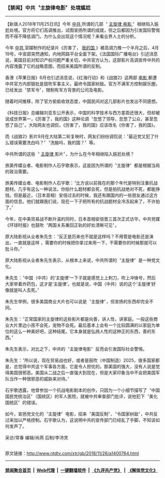 ### 【禁闻】中共〝主旋律电影〞处境尴尬
------------------------

<div class="wysiwyg">
 【新唐人2018年11月25日讯】今年
 <a href="http://www.ntdtv.com/xtr/gb/articlelistbytag_中共.html" target="_blank">
  中共
 </a>
 所谓的几部〝
 <a href="http://www.ntdtv.com/xtr/gb/articlelistbytag_主旋律.html" target="_blank">
  主旋律
 </a>
 <a href="http://www.ntdtv.com/xtr/gb/articlelistbytag_电影.html" target="_blank">
  电影
 </a>
 〞相继陷入尴尬处境。官方将它们高调推出，试图宣扬所谓的成就，但之后都因为引发国际警惕而不得不降低调门。为什么会出现这个情况呢？来看业界人士的分析。
 <br/>
 <br/>
 今年
 <a href="http://www.ntdtv.com/xtr/gb/articlelistbytag_中共.html" target="_blank">
  中共
 </a>
 官媒制作的纪录片《厉害了，
 <a href="http://www.ntdtv.com/xtr/gb/articlelistbytag_我的国.html" target="_blank">
  我的国
 </a>
 》被高调力推一个半月之后，4月19号，中宣部突然通知，内地网路平台全面下架。《法国国际广播电台》引述消息说，美国目前对知识产权问题严重关切，中共官方认为，这部影片高调宣传中共的内容洩露了它的战略意图，而招来美国所谓的反制。
 <br/>
 <br/>
 香港《苹果日报》6月也引述消息说，《红海行动》和《战狼2》这两部
 <a href="http://www.ntdtv.com/xtr/gb/articlelistbytag_电影.html" target="_blank">
  电影
 </a>
 都遭中共官方内部狠批是鼓吹军事主义，最终令国家树敌。官方不满军方控制娱乐圈，已经发出〝禁军令〞，限制有军方背景的公司及电影。
 <br/>
 <br/>
 随着时间推移，除了官方偷偷收敛态度，中国民间对这几部影片也发出不同感想。
 <br/>
 <br/>
 《科技日报》总编辑刘亚东公开表示，中国的科学技术与西方差距还很大，但却被说成世界第一，《厉害了，我的国》这种论调〝忽悠了领导，忽悠了公众，甚至忽悠了自己〞。大陆网友也调侃，《厉害了，我的国》应该改名《你害了，我的国》。
 <br/>
 <br/>
 而《战狼2》影片9月在大陆第二轮复映时，网友们纷纷调侃说：〝最近党又犯了什么错误需要洗白吗？〞〝洗脑吗，我的国？〞等。
 <br/>
 <br/>
 中共所谓的这些〝
 <a href="http://www.ntdtv.com/xtr/gb/articlelistbytag_主旋律.html" target="_blank">
  主旋律
 </a>
 影片〞，为什么在今年相继陷入尴尬处境？
 <br/>
 <br/>
 旅美传媒业者、电影制作人石宇歌表示，这是因为所谓的〝主旋律〞都是根据当局的政治需要。
 <br/>
 <br/>
 旅美传媒业者、电影制作人石宇歌：〝比方说以前我在的那个年代是特别注重抗战题材。几乎有这么一种说法，你拍什么题材都会死，但是拍抗战绝对不死，都能挣钱。但是最近，（日本首相）安倍过去的时候，我还有跟国内的一些朋友通过这方面的信息。他们就跟我们说，现在一下子把所有的抗战题材全冷冻起来了，不许拍了。〞
 <br/>
 <br/>
 今年，在中美贸易战不断升温的同时，日本首相安倍晋三首次正式访华，中共党媒《环球时报》也鼓吹〝两国关系重回正轨的好处清晰可见〞。
 <br/>
 <br/>
 原大陆影视从业者朱先生：〝反正是历来也不就是这样吗？不用管是电影还是演出，一直就是这样 ，需要你的时候把你拿过来用一下，不需要你的时候那就可以批斗你。〞
 <br/>
 <br/>
 原大陆影视从业者朱先生表示，从根本上来说，中共所谓的〝主旋律〞是一种党文化。
 <br/>
 <br/>
 朱先生：〝中国（中共）的‘主旋律’一下子就是感觉上上刺刀，吹上冲锋号，然后大家举着炸药包，这才是‘主旋律’。也就是说，中国（中共）说的这个‘主旋律’好像就是叫人去死。〞
 <br/>
 <br/>
 朱先生举例，很多美国商业大片也可以说是〝主旋律〞，但宣扬的东西却完全不同。
 <br/>
 <br/>
 朱先生：〝正常国家的主旋律的这些影片都是向善，讲人性，讲家庭。一般这些商业大片里边小孩不会死，宠物不会死。最后基本上会有一个比较圆满的以家庭为单位的这么一种美好吧，这种结尾。它本身就是弘扬人性的这种正的东西，善的东西。〞
 <br/>
 <br/>
 朱先生表示，对比之下，中共的〝主旋律电影〞反而会引发国际社会警惕。
 <br/>
 <br/>
 朱先生：〝所以说，现在贸易战也好，或者是鼓吹（中国制造）2025，很多国家都是，总觉得中共这个军事各方面，它是令人担忧的。那美国的强大，没有人说是觉得美国很邪恶。美国从二战之后一直强大到现在，但是大家印象当中不会把美国军队当作一种很邪恶的威胁来对待。〞
 <br/>
 <br/>
 石宇歌透露，他曾参加一个抗战电影剧本的创作，只因为一个小细节描写了〝中国国民党统治区〞（国统区）的军人医院，就被中共审查部门批评，说他犯下〝美化国统区〞的错误。
 <br/>
 <br/>
 如今，宣扬党文化的〝主旋律〞电影，招来〝美国反制〞、〝令国家树敌〞，中共反过来加以严格控制。石宇歌认为，这说明中共的宣传部门已经乱了手脚，不知该如何发声了。
 <br/>
 <br/>
 采访/常春 编辑/尚燕 后制/李沛灵
</div>

<br/>原文链接：http://www.ntdtv.com/xtr/gb/2018/11/26/a1400764.html


------------------------
#### [禁闻聚合首页](https://github.com/gfw-breaker/banned-news/blob/master/README.md) &nbsp;|&nbsp; [Web代理](https://github.com/gfw-breaker/open-proxy/blob/master/README.md) &nbsp;|&nbsp; [一键翻墙软件](https://github.com/gfw-breaker/nogfw/blob/master/README.md) &nbsp;|&nbsp; [《九评共产党》](https://github.com/gfw-breaker/9ping.md/blob/master/README.md#九评之一评共产党是什么) &nbsp;|&nbsp; [《解体党文化》](https://github.com/gfw-breaker/jtdwh.md/blob/master/README.md#绪论)